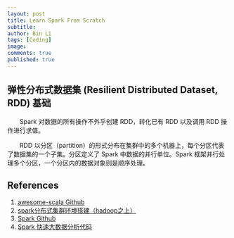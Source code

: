 ```yaml
---
layout: post
title: Learn Spark From Scratch
subtitle:
author: Bin Li
tags: [Coding]
image: 
comments: true
published: true
---
```


## 弹性分布式数据集 (Resilient Distributed Dataset, RDD) 基础
　　Spark 对数据的所有操作不外乎创建 RDD，转化已有 RDD 以及调用 RDD 操作进行求值。

　　RDD 以分区（partition）的形式分布在集群中的多个机器上，每个分区代表了数据集的一个子集。分区定义了 Spark 中数据的并行单位。Spark 框架并行处理多个分区，一个分区内的数据对象则是顺序处理。


## References
1. [awesome-scala Github](https://github.com/lauris/awesome-scala)
2. [spark分布式集群环境搭建（hadoop之上）](https://blog.csdn.net/moledyzhang/article/details/78843746)
3. [Spark Github](https://github.com/apache/spark)
4. [Spark 快速大数据分析代码](https://github.com/databricks/learning-spark)